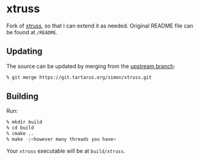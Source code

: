 # xtruss

Fork of [xtruss](https://www.chiark.greenend.org.uk/~sgtatham/xtruss/), so that I can extend it as needed.
Original README file can be found at `/README`.

## Updating

The source can be updated by merging from the [upstream branch](https://git.tartarus.org/simon/xtruss.git):

```sh
% git merge https://git.tartarus.org/simon/xtruss.git
```

## Building

Run:

```sh
% mkdir build
% cd build
% cmake ..
% make -j<however many threads you have>
```

Your `xtruss` executable will be at `build/xtruss`.
